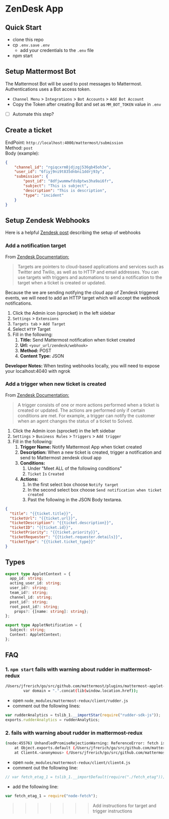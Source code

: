 # ZenDesk App

## Quick Start

* clone this repo
* cp `.env.save` `.env`
  * add your credentials to the `.env` file
* npm start

## Setup Mattermost Bot
  
  The Mattermost Bot will be used to post messages to Mattermost.
  Authentications uses a Bot access token.

* `Channel Menu` > `Integrations` > `Bot Accounts` > `Add Bot Account`  
* Copy the Token after creating Bot and set as `MM_BOT_TOKEN` value in `.env`

* [ ] Automate this step?

## Create a ticket

EndPoint: `http://localhost:4000/mattermost/submission`  
Method: `post`  
Body (example):

```json
{
    "channel_id": "rgiqcxrm8jdjzgj536gb45oh3e",
    "user_id": "6fiyj9ni9t835dnbni1ddrj93y",
    "submission": {
        "post_id": "8dfjwummwfds8ptws3ha9ai6fr",
        "subject": "This is subject",
        "description": "This is description",
        "type": "incident"
    }
}
```

## Setup Zendesk Webhooks

Here is a helpful [Zendesk post](https://support.zendesk.com/hc/en-us/articles/204890268-Creating-webhooks-with-the-HTTP-target#topic_yf1_fs5_tr) describing the setup of webhooks

### Add a notification target

From [Zendesk Documentation:](https://developer.zendesk.com/rest_api/docs/support/targets)

> Targets are pointers to cloud-based applications and services such as Twitter and Twilio, as well as to HTTP and email addresses. You can use targets with triggers and automations to send a notification to the target when a ticket is created or updated.

Because the we are sending notifying the cloud app of Zendesk triggered events,
we will need to add an HTTP target which will accept the webhook notifications.

1. Click the Admin icon (sprocket) in the left sidebar
1. `Settings` > `Extensions`
1. `Targets tab` > `Add Target`
1. Select `HTTP` Target
1. Fill in the following:
    1. **Title:** Send Mattermost notification when ticket created
    1. **Url:** `<your_url/zendesk/webhook>`
    1. **Method:** POST
    1. **Content Type:** JSON

**Developer Notes:** When testing webhooks locally, you will need to expose your
localhost:4040 with ngrok

### Add a trigger when new ticket is created

From [Zendesk Documentation:](https://developer.zendesk.com/rest_api/docs/support/triggers)

> A trigger consists of one or more actions performed when a ticket is created or updated. The actions are performed only if certain conditions are met. For example, a trigger can notify the customer when an agent changes the status of a ticket to Solved.

1. Click the Admin icon (sprocket) in the left sidebar
1. `Settings` > `Business Rules` > `Triggers` > `Add trigger`
1. Fill in the following:
    1. **Trigger Name:** Notify Mattermost App when ticket created
    1. **Description:** When a new ticket is created, trigger a notification and send to Mattermost zendesk cloud app
    1. **Conditions:**
        1. Under "Meet ALL of the following conditions"
        1. `Ticket` `Is` `Created`
    1. **Actions:**
        1. In the first select box choose `Notify target`
        1. In the second select box choose `Send notification when ticket
           created`
        1. Past the following in the JSON Body textarea.

```json
{
  "title": "{{ticket.title}}",
  "ticketUrl": "{{ticket.url}}",
  "ticketDescription": "{{ticket.description}}",
  "ticketID": "{{ticket.id}}",
  "ticketPriority": "{{ticket.priority}}",
  "ticketRequester": "{{ticket.requester.details}}",
  "ticketType": "{{ticket.ticket_type}}"
}
```

## Types

```typescript
export type AppletContext = {
  app_id: string;
  acting_user_id: string;
  user_id?: string;
  team_id?: string;
  channel_id: string;
  post_id?: string;
  root_post_id?: string;
    props?: {[name: string]: string};
};

export type AppletNotification = {
  Subject: string;
  Context: AppletContext;
};

```

## FAQ

### 1. `npm start` fails with warning about rudder in mattermost-redux

```sh
/Users/jfrerich/go/src/github.com/mattermost/plugins/mattermost-applet-zendesk/node_modules/rudder-sdk-js/index.js:8733
        var domain = ".".concat(lib(window.location.href));
```

* open `node_modules/mattermost-redux/client/rudder.js`
* comment out the following lines:

```javascript
var rudderAnalytics = tslib_1.__importStar(require("rudder-sdk-js"));
exports.rudderAnalytics = rudderAnalytics;
```

### 2.  fails with warning about rudder in mattermost-redux

```sh
(node:45576) UnhandledPromiseRejectionWarning: ReferenceError: fetch is not defined
    at Object.exports.default (/Users/jfrerich/go/src/github.com/mattermost/plugins/mattermost-applet-zendesk/node_modules/mattermost-redux/client/fetch_etag.js:32:26)
    at Client4.<anonymous> (/Users/jfrerich/go/src/github.com/mattermost/plugins/mattermost-applet-zendesk/node_modules/mattermost-redux/client/client4.js:1594:70)
```

* open `node_modules/mattermost-redux/client/client4.js`
* comment out the following line:

```javascript
// var fetch_etag_1 = tslib_1.__importDefault(require("./fetch_etag"));
```

* add the following line:

```javascript
var fetch_etag_1 = require("node-fetch");
```
>>>>>>> Add instructions for target and trigger instructions
